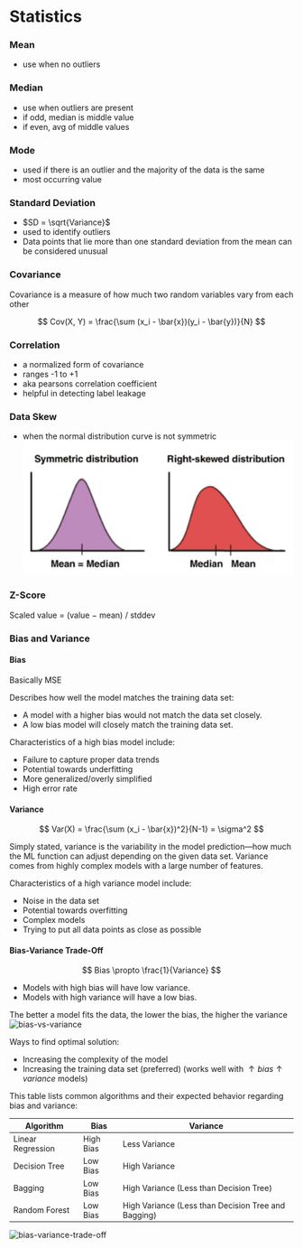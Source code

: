 # Statistics

### Mean
- use when no outliers

### Median
- use when outliers are present
- if odd, median is middle value
- if even, avg of middle values

### Mode
- used if there is an outlier and the majority of the data is the same
- most occurring value

### Standard Deviation
- $SD = \sqrt{Variance}$
- used to identify outliers
- Data points that lie more than one standard deviation from the mean can be considered unusual

### Covariance
Covariance is a measure of how much two random variables vary from each other

$$
Cov(X, Y) = \frac{\sum (x_i - \bar{x})(y_i - \bar{y})}{N}
$$

### Correlation
- a normalized form of covariance
- ranges -1 to +1
- aka pearsons correlation coefficient
- helpful in detecting label leakage

### Data Skew
- when the normal distribution curve is not symmetric
![](attachments/data-skew.png)

### Z-Score
Scaled value = (value − mean) / stddev

### Bias and Variance

#### Bias
Basically MSE

Describes how well the model matches the training data set:

- A model with a higher bias would not match the data set closely.
- A low bias model will closely match the training data set.
  
Characteristics of a high bias model include:

- Failure to capture proper data trends
- Potential towards underfitting
- More generalized/overly simplified
- High error rate

#### Variance

$$
Var(X) = \frac{\sum (x_i - \bar{x})^2}{N-1} = \sigma^2
$$

Simply stated, variance is the variability in the model prediction—how much the ML function can adjust depending on the given data set. 
Variance comes from highly complex models with a large number of features.

Characteristics of a high variance model include:

- Noise in the data set
- Potential towards overfitting
- Complex models
- Trying to put all data points as close as possible

#### Bias-Variance Trade-Off
$$
Bias \propto \frac{1}{Variance}
$$

- Models with high bias will have low variance.
- Models with high variance will have a low bias.

The better a model fits the data, the lower the bias, the higher the variance
![bias-vs-variance](bias-vs-variance.png)

Ways to find optimal solution:
- Increasing the complexity of the model 
- Increasing the training data set (preferred) (works well with $\uparrow bias \uparrow variance$ models)

This table lists common algorithms and their expected behavior regarding bias and variance:

| **Algorithm**     | **Bias**  | **Variance**                                        |
| ----------------- | --------- | --------------------------------------------------- |
| Linear Regression | High Bias | Less Variance                                       |
| Decision Tree     | Low Bias  | High Variance                                       |
| Bagging           | Low Bias  | High Variance (Less than Decision Tree)             |
| Random Forest     | Low Bias  | High Variance (Less than Decision Tree and Bagging) |

![bias-variance-trade-off](bias-variance-trade-off.png)

